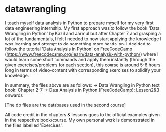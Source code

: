 # datawrangling
I teach myself data analysis in Python to prepare myself for my very first data engineering internship.
My first approach was to follow the book 'Data Wrangling in Python' by Kazil and Jarmul but after Chapter 7 and grasping a lot of the fundamentals, 
I felt I needed to now start applying the knowledge I was learning and attempt to do something more hands-on. I decided to follow the tutorial 'Data Analysis in Python'
on FreeCodeCamp (https://www.freecodecamp.org/learn/data-analysis-with-python/) where I would learn some short commands and apply them instantly (through the given exercises/problems for each section), this course is around 
5-6 hours long in terms of video-content with corresponding exercises to solidify your knowledge. 


In summary, the files above are as follows:
-> Data Wrangling in Python text book: Chapter 2-7
-> Data Analysis in Python (FreeCodeCamp): Lesson2&3 onwards

[The db files are the databases used in the second course]

All code credit in the chapters & lessons goes to the official examples given in the respective book/course. My own personal work is demonstrated in the files labelled 'Exercises'. 
